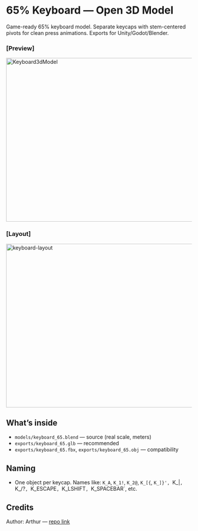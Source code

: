 # 65% Keyboard — Open 3D Model

Game-ready 65% keyboard model. Separate keycaps with stem-centered pivots for clean press animations. Exports for Unity/Godot/Blender.

### [Preview]
<img width="982" height="443" alt="Keyboard3dModel" src="https://github.com/user-attachments/assets/18e89485-afed-4e91-86c0-2fcaf80fa6ac" />

### [Layout]

<img width="982" height="443" alt="keyboard-layout" src="https://github.com/user-attachments/assets/47154641-94a7-43b1-8731-8832c95c13a8" />

## What’s inside
- `models/keyboard_65.blend` — source (real scale, meters)
- `exports/keyboard_65.glb` — recommended
- `exports/keyboard_65.fbx`, `exports/keyboard_65.obj` — compatibility

## Naming
- One object per keycap. Names like: `K_A`, `K_1!`, `K_2@`, `K_[{`, `K_]}', `K_\|`, `K_/?`, `K_ESCAPE`, `K_LSHIFT`, `K_SPACEBAR`, etc.

## Credits
Author: Arthur — [repo link](https://github.com/arthursaruj)
